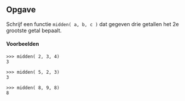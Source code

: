 ## Opgave

Schrijf een functie `midden( a, b, c )` dat gegeven drie getallen het 2e grootste getal bepaalt. 

#### Voorbeelden

```
>>> midden( 2, 3, 4)
3
```

```
>>> midden( 5, 2, 3)
3
```

```
>>> midden( 8, 9, 8)
8
```